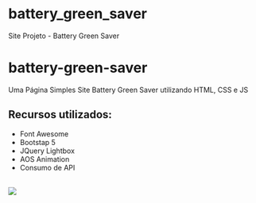 # battery_green_saver
 Site Projeto - Battery Green Saver
 
# battery-green-saver
 Uma Página Simples
Site Battery Green Saver utilizando HTML, CSS e JS 

## Recursos utilizados: 
- Font Awesome 
- Bootstap 5
- JQuery Lightbox
- AOS Animation 
- Consumo de API
<br><br>

<img src = "{{url('/')}}/https://www.tutorialrepublic.com/lib/images/bootstrap-5.0-illustration.png">